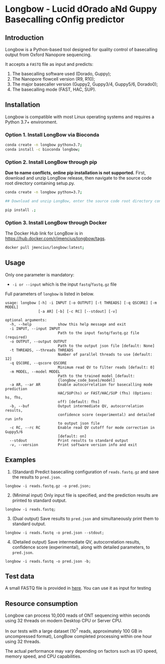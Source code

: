 # Longbow - Lucid dOrado aNd Guppy Basecalling cOnfig predictor

## Introduction
Longbow is a Python-based tool designed for quality control of basecalling output from Oxford Nanopore sequencing.

It accepts a `FASTQ` file as input and predicts:
1. The basecalling software used (Dorado, Guppy);
2. The Nanopore flowcell version (R9, R10);
3. The major basecaller version (Guppy2, Guppy3/4, Guppy5/6, Dorado0);
4. The basecalling mode (FAST, HAC, SUP).

## Installation
Longbow is compatible with most Linux operating systems and requires a Python 3.7+ environment.

### Option 1. Install LongBow via Bioconda
```bash
conda create -n longbow python=3.7;
conda install -c bioconda longbow;
```

### Option 2. Install LongBow through pip
**Due to name conflicts, online pip installation is not supported.**
First, download and unzip LongBow release, then navigate to the source code root directory containing setup.py.
```bash
conda create -n longbow python=3.7;

## Download and unzip LongBow, enter the source code root directory containing setup.py

pip install .;
```

### Option 3. Install LongBow through Docker
The Docker Hub link for LongBow is in <https://hub.docker.com/r/jmencius/longbow/tags>.
```bash
docker pull jmencius/longbow:latest;
```


## Usage
Only one parameter is mandatory:
- `-i or --input` which is the input `fastq`/`fastq.gz` file


Full parameters of `longbow` is listed in below. 
```
usage: longbow [-h] -i INPUT [-o OUTPUT] [-t THREADS] [-q QSCORE] [-m MODEL]
               [-a AR] [-b] [-c RC] [--stdout] [-v]

optional arguments:
  -h, --help            show this help message and exit
  -i INPUT, --input INPUT
                        Path to the input fastq/fastq.gz file (required)
  -o OUTPUT, --output OUTPUT
                        Path to the output json file [default: None]
  -t THREADS, --threads THREADS
                        Number of parallel threads to use [default: 12]
  -q QSCORE, --qscore QSCORE
                        Minimum read QV to filter reads [default: 0]
  -m MODEL, --model MODEL
                        Path to the trained model [default:
                        {longbow_code_base}/model]
  -a AR, --ar AR        Enable autocorrelation for basecalling mode prediction
                        HAC/SUP(hs) or FAST/HAC/SUP (fhs) (Options: hs, fhs,
                        off) [default: fhs]
  -b, --buf             Output intermediate QV, autocorrelation results,
                        confidence score (experimental) and detailed run info
                        to output json file
  -c RC, --rc RC        Enable read QV cutoff for mode correction in Guppy5/6
                        [default: on]
  --stdout              Print results to standard output
  -v, --version         Print software version info and exit
```


## Examples
1. (Standard) Predict basecalling configuration of `reads.fastq.gz` and save the results to `pred.json`.
```
longbow -i reads.fastq.gz -o pred.json;
```

2. (Minimal input) Only input file is specified, and the prediction results are printed to standard output.
```
longbow -i reads.fastq;
```

3. (Dual output) Save results to `pred.json` and simultaneously print them to standard output.
```
longbow -i reads.fastq -o pred.json --stdout; 
```

4. (Detailed output) Save intermediate QV, autocorrelation results, confidence score (experimental), along with detailed parameters, to `pred.json`.
```
longbow -i reads.fastq -o pred.json -b;
```

## Test data
A small FASTQ file is provided in [here](./test/data). You can use it as input for testing


## Resource consumption
Longbow can process 10,000 reads of ONT sequencing within seconds using 32 threads on modern Desktop CPU or Server CPU. 

In our tests with a large dataset (10<sup>7</sup> reads, approximately 100 GB in uncompressed format), LongBow completed processing within one hour using 32 threads.

The actual performance may vary depending on factors such as I/O speed, memory speed, and CPU capabilities.


